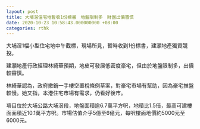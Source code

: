 ```yaml
---
layout: post
title: 大埔滘住宅地暫收1份標書　地盤限制多　財團出價審慎
date: 2020-10-23 10:58:43.000000000 +08:00
categories: rthk
---
```


大埔滘1幅小型住宅地中午截標，現場所見，暫時收到1份標書，建灝地產獨資競投。

建灝地產行政經理林綺華預期，地皮可發展低密度豪宅，但由於地盤限制多，出價較審慎。

林綺華認為，政府撤銷一手樓空置稅條例草案，對豪宅市場有幫助，因為豪宅推盤較慢。她又指，本港住宅市場有需求，仍看好後市。

項目位於大埔公路大埔滘段，地盤面積逾6.7萬平方呎，地積比1.5倍，最高可建樓面面積近10.1萬平方呎。市場估值介乎5億至6億元，每呎樓面地價約5000元至6000元。
